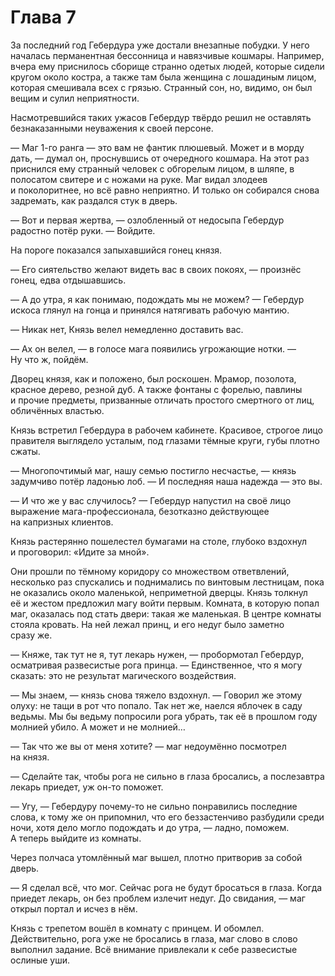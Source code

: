 # Глава 7

За последний год Гебердура уже достали внезапные побудки. У него началась перманентная бессонница и навязчивые кошмары. Например, вчера ему приснилось сборище странно одетых людей, которые сидели кругом около костра, а также там была женщина с лошадиным лицом, которая смешивала всех с грязью. Странный сон, но, видимо, он был вещим и сулил неприятности.

Насмотревшийся таких ужасов Гебердур твёрдо решил не оставлять безнаказанными неуважения к своей персоне.

— Маг <nobr>1-го</nobr> ранга — это вам не фантик плюшевый. Может и в морду дать, — думал он, проснувшись от очередного кошмара. На этот раз приснился ему странный человек с обгорелым лицом, в шляпе, в полосатом свитере и с ножами на руке. Маг видал злодеев и поколоритнее, но всё равно неприятно. И только он собирался снова задремать, как раздался стук в дверь.

— Вот и первая жертва, — озлобленный от недосыпа Гебердур радостно потёр руки. — Войдите.

На пороге показался запыхавшийся гонец князя.

— Его сиятельство желают видеть вас в своих покоях, — произнёс гонец, едва отдышавшись.

— А до утра, я как понимаю, подождать мы не можем? — Гебердур искоса глянул на гонца и принялся натягивать рабочую мантию.

— Никак нет, Князь велел немедленно доставить вас.

— Ах он велел, — в голосе мага появились угрожающие нотки. — Ну что ж, пойдём.

Дворец князя, как и положено, был роскошен. Мрамор, позолота, красное дерево, резной дуб. А также фонтаны с форелью, павлины и прочие предметы, призванные отличать простого смертного от лиц, обличённых властью.

Князь встретил Гебердура в рабочем кабинете. Красивое, строгое лицо правителя выглядело усталым, под глазами тёмные круги, губы плотно сжаты.

— Многопочтимый маг, нашу семью постигло несчастье, — князь задумчиво потёр ладонью лоб. — И последняя наша надежда — это вы.

— И что же у вас случилось? — Гебердур напустил на своё лицо выражение мага-профессионала, безотказно действующее на капризных клиентов.

Князь растерянно пошелестел бумагами на столе, глубоко вздохнул и проговорил: «Идите за мной».

Они прошли по тёмному коридору со множеством ответвлений, несколько раз спускались и поднимались по винтовым лестницам, пока не оказались около маленькой, неприметной дверцы. Князь толкнул её и жестом предложил магу войти первым. Комната, в которую попал маг, оказалась под стать двери: такая же маленькая. В центре комнаты стояла кровать. На ней лежал принц, и его недуг было заметно сразу же.

— Княже, так тут не я, тут лекарь нужен, — пробормотал Гебердур, осматривая развесистые рога принца. — Единственное, что я могу сказать: это не результат магического воздействия.

— Мы знаем, — князь снова тяжело вздохнул. — Говорил же этому олуху: не тащи в рот что попало. Так нет же, наелся яблочек в саду ведьмы. Мы бы ведьму попросили рога убрать, так её в прошлом году молнией убило. А может и не молнией…

— Так что же вы от меня хотите? — маг недоумённо посмотрел на князя.

— Сделайте так, чтобы рога не сильно в глаза бросались, а послезавтра лекарь приедет, уж он-то поможет.

— Угу, — Гебердуру почему-то не сильно понравились последние слова, к тому же он припомнил, что его беззастенчиво разбудили среди ночи, хотя дело могло подождать и до утра, — ладно, поможем. А теперь выйдите из комнаты.

Через полчаса утомлённый маг вышел, плотно притворив за собой дверь.

— Я сделал всё, что мог. Сейчас рога не будут бросаться в глаза. Когда приедет лекарь, он без проблем излечит недуг. До свидания, — маг открыл портал и исчез в нём.

Князь с трепетом вошёл в комнату с принцем. И обомлел. Действительно, рога уже не бросались в глаза, маг слово в слово выполнил задание. Всё внимание привлекали к себе развесистые ослиные уши.

